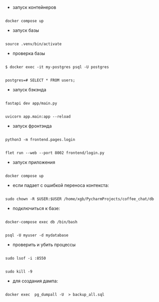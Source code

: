 - запуск контейнеров 

<code>
docker compose up
</code>

- запуск базы 

<code>
source .venv/bin/activate
</code>

- проверка базы

<code>
$ docker exec -it my-postgres psql -U postgres

postgres=# SELECT * FROM users;
</code>

- запуск бэкэнда

<code>
fastapi dev app/main.py

uvicorn app.main:app --reload
</code>

- запуск фронтэнда

<code>
python3 -m frontend.pages.login

flet run --web --port 8002 frontend/login.py
</code>

- запуск приложения

<code>
docker compose up
</code>

- если падает с ошибкой переноса контекста:

<code>
sudo chown -R $USER:$USER /home/xgb/PycharmProjects/coffee_chat/db
</code>

- подключиться к базе:

<code>
docker-compose exec db /bin/bash
 
psql -U myuser -d mydatabase
</code>

- проверить и убить процессы

<code>
sudo lsof -i :8550

sudo kill -9 <PID>
</code>

- для создания дампа:

<code>
docker exec <container_id> pg_dumpall -U <username> > backup_all.sql
</code>

